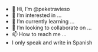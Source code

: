 - 👋 Hi, I’m @peketravieso
- 👀 I’m interested in ...
- 🌱 I’m currently learning ...
- 💞️ I’m looking to collaborate on ...
- 📫 How to reach me ...
-    I only speak and write in Spanish

<!---
peketravieso/peketravieso is a ✨ special ✨ repository because its `README.md` (this file) appears on your GitHub profile.
You can click the Preview link to take a look at your changes.
--->
